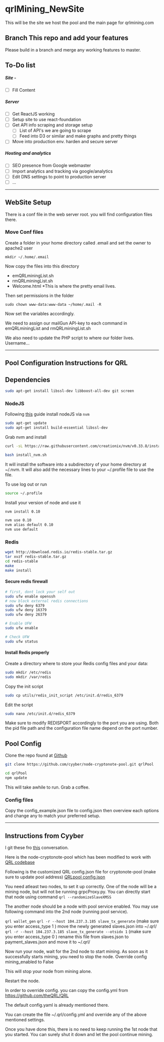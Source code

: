 # qrlMining_NewSite

This will be the site we host the pool and the main page for qrlmining.com

## Branch This repo and add your features
Please build in a branch and merge any working features to master.

## To-Do list

##### Site -
- [ ] Fill Content

##### Server
- [ ] Get ReactJS working
- [ ] Setup site to use react-foundation
- [ ] Get API info scraping and storage setup
	- [ ] List of API's we are going to scrape
	- [ ] Feed into D3 or similar and make graphs and pretty things
- [ ] Move into production env. harden and secure server

##### Hosting and analytics
- [ ] SEO presence from Google webmaster
- [ ] Import analytics and tracking via google/analytics
- [ ] Edit DNS settings to point to production server
- [ ] ...

* * *

## WebSite Setup

There is a conf file in the web server root. you will find configuration files there.

### Move Conf files
Create a folder in your home directory called .email and set the owner to apache2 user

`mkdir ~/.home/.email`

Now copy the files into this directory
* emQRLminingList.sh
* rmQRLminingList.sh
* Welcome.html
	\*This is where the pretty email lives. 

Then set permissions in the folder

`sudo chown www-data:www-data ~/home/.mail -R`


Now set the variables accordingly.

We need to assign our mailGun API-key to each command in emQRLminingList and rmQRLminingList.sh

We also need to update the PHP script to where our folder lives. Username...


* * *

## Pool Configuration Instructions for QRL

## Dependencies
```bash
sudo apt-get install libssl-dev libboost-all-dev git screen 
```


### NodeJS

Following [this](https://www.digitalocean.com/community/tutorials/how-to-install-node-js-on-ubuntu-16-04) guide install nodeJS via `nvm`

```bash
sudo apt-get update
sudo apt-get install build-essential libssl-dev
```
Grab nvm and install

```bash
curl -sL https://raw.githubusercontent.com/creationix/nvm/v0.33.8/install.sh -o install_nvm.sh

bash install_nvm.sh
```

It will install the software into a subdirectory of your home directory at ~/.nvm. It will also add the necessary lines to your ~/.profile file to use the file.

To use log out or run
```bash
source ~/.profile
```

Install your version of node and use it

```bash
nvm install 0.10

nvm use 0.10
nvm alias default 0.10
nvm use default
```

### Redis

```bash
wget http://download.redis.io/redis-stable.tar.gz
tar xvzf redis-stable.tar.gz
cd redis-stable
make
make install
```

#### Secure redis firewall

```bash
# first, dont lock your self out
sudo ufw enable openssh
# now block external redis connections
sudo ufw deny 6379
sudo ufw deny 16379
sudo ufw deny 26379

# Enable UFW
sudo ufw enable

# Check UFW
sudo ufw status
```

#### Install Redis properly

Create a directory where to store your Redis config files and your data:

```bash
sudo mkdir /etc/redis
sudo mkdir /var/redis
```

Copy the init script

```bash
sudo cp utils/redis_init_script /etc/init.d/redis_6379
```

Edit the script

```bash
sudo nano /etc/init.d/redis_6379
```
Make sure to modify REDISPORT accordingly to the port you are using. Both the pid file path and the configuration file name depend on the port number.





## Pool Config

Clone the repo found at [Github](https://github.com/cyyber/node-cryptonote-pool.git)

```bash
git clone https://github.com/cyyber/node-cryptonote-pool.git qrlPool

cd qrlPool
npm update
```

This will take awhile to run. Grab a coffee.

### Config files

Copy the config_example.json file to config.json then overview each options and change any to match your preferred setup.



* * * 

## Instructions from Cyyber 
I git these fro [this](https://github.com/theQRL/QRL/issues/902#issuecomment-372001020) conversation.



Here is the node-cryptonote-pool which has been modified to work with [QRL codebase](https://github.com/cyyber/node-cryptonote-pool/)

Following is the customized QRL config.json file for cryptonote-pool (make sure to update pool address)
[QRLpool config.json](https://github.com/jleni/qrl_dpool/blob/master/config.json)


You need atleast two nodes, to set it up correctly.
One of the node will be a mining node, but will not be running grpcProxy.py.
You can directly start that node using command
`qrl --randomizeSlaveXMSS`

The another node should be a node with pool service enabled.
You may use following command into the 2nd node (running pool service).

`qrl wallet_gen`
`qrl -r --host 104.237.3.185 slave_tx_generate`
(make sure you enter access_type 1 )
move the newly generated slaves.json into ~/.qrl/
`qrl -r --host 104.237.3.185 slave_tx_generate --otsidx 1`
(make sure you enter access_type 0 )
rename this file from slaves.json to payment_slaves.json and move it to ~/.qrl/

Now run your node, wait for the 2nd node to start mining. As soon as it successfully starts mining, you need to stop the node. Override config mining_enabled to False

This will stop your node from mining alone.

Restart the node.

In order to override config. you can copy the config.yml from
https://github.com/theQRL/QRL

The default config.yaml is already mentioned there.

You can create the file ~/.qrl/config.yml
and override any of the above mentioned settings.

Once you have done this, there is no need to keep running the 1st node that you started. You can surely shut it down and let the pool continue mining.

